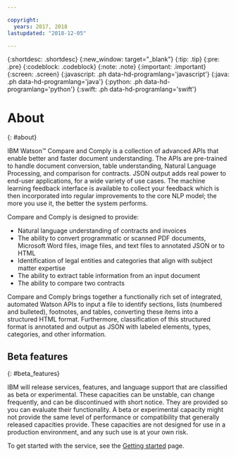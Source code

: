 ```yaml
---

copyright:
  years: 2017, 2018
lastupdated: "2018-12-05"

---
```


{:shortdesc: .shortdesc}
{:new_window: target="_blank"}
{:tip: .tip}
{:pre: .pre}
{:codeblock: .codeblock}
{:note: .note}
{:important: .important}
{:screen: .screen}
{:javascript: .ph data-hd-programlang='javascript'}
{:java: .ph data-hd-programlang='java'}
{:python: .ph data-hd-programlang='python'}
{:swift: .ph data-hd-programlang='swift'}

# About
{: #about}

IBM Watson&trade; Compare and Comply is a collection of advanced APIs that enable better and faster document understanding. The APIs are pre-trained to handle document conversion, table understanding, Natural Language Processing, and comparison for contracts. JSON output adds real power to end-user applications, for a wide variety of use cases. The machine learning feedback interface is available to collect your feedback which is then incorporated into regular improvements to the core NLP model; the more you use it, the better the system performs.

Compare and Comply is designed to provide:

  - Natural language understanding of contracts and invoices
  - The ability to convert programmatic or scanned PDF documents, Microsoft Word files, image files, and text files to annotated JSON or to HTML
  - Identification of legal entities and categories that align with subject matter expertise
  - The ability to extract table information from an input document
  - The ability to compare two contracts

Compare and Comply brings together a functionally rich set of integrated, automated Watson APIs to input a file to identify sections, lists (numbered and bulleted), footnotes, and tables, converting these items into a structured HTML format. Furthermore, classification of this structured format is annotated and output as JSON with labeled elements, types, categories, and other information.


## Beta features
{: #beta_features}

IBM will release services, features, and language support that are classified as beta or experimental. These capacities can be unstable, can change frequently, and can be discontinued with short notice. They are provided so you can evaluate their functionality. A beta or experimental capacity might not provide the same level of performance or compatibility that generally released capacities provide. These capacities are not designed for use in a production environment, and any such use is at your own risk.

To get started with the service, see the [Getting started](/docs/services/compare-comply/getting-started.html) page.


